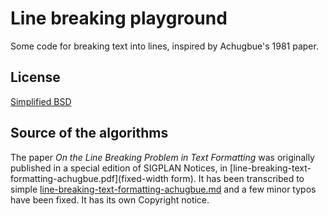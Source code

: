 # Line breaking playground

Some code for breaking text into lines, inspired by Achugbue's 1981
paper.

## License
[Simplified BSD](LICENSE)

## Source of the algorithms

The paper _On the Line Breaking Problem in Text Formatting_ was
originally published in a special edition of SIGPLAN Notices, in
[line-breaking-text-formatting-achugbue.pdf](fixed-width form). It has
been transcribed to simple
[line-breaking-text-formatting-achugbue.md](Markdown) and a few minor
typos have been fixed.  It has its own Copyright notice.

